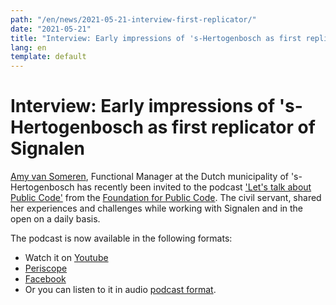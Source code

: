 ```yaml
---
path: "/en/news/2021-05-21-interview-first-replicator/"
date: "2021-05-21"
title: "Interview: Early impressions of 's-Hertogenbosch as first replicator of Signalen"
lang: en
template: default
---
```


# Interview: Early impressions of 's-Hertogenbosch as first replicator of Signalen

[Amy van Someren](https://github.com/someren), Functional Manager at the Dutch municipality of 's-Hertogenbosch has recently been invited to the podcast ['Let's talk about Public Code'](https://podcast.publiccode.net/) from the [Foundation for Public Code](https://publiccode.net). The civil servant, shared her experiences and challenges while working with Signalen and in the open on a daily basis.

The podcast is now available in the following formats:
- Watch it on [Youtube](https://www.youtube.com/watch?v=zPF_3DpNA0A)
- [Periscope](https://www.pscp.tv/w/1RDGlPvwqYlGL)
- [Facebook](https://www.facebook.com/285004318294/videos/210340460598152)
- Or you can listen to it in audio [podcast format](https://podcast.publiccode.net/e/5-amy-van-someren-signalen/).
